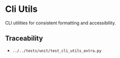 # Cli Utils

CLI utilities for consistent formatting and accessibility.

## Traceability

- `../../tests/unit/test_cli_utils_extra.py`
